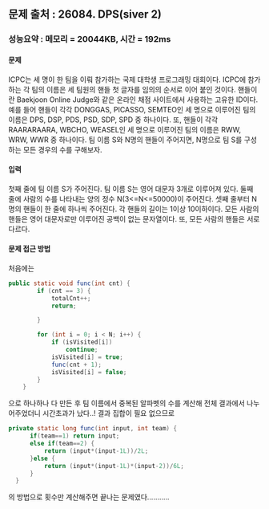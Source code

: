 ## 문제 출처 : 26084. DPS(siver 2)
### 성능요약 : 메모리 = 20044KB, 시간 = 192ms
#### 문제
ICPC는 세 명이 한 팀을 이뤄 참가하는 국제 대학생 프로그래밍 대회이다. 
ICPC에 참가하는 각 팀의 이름은 세 팀원의 핸들 첫 글자를 임의의 순서로 이어 붙인 것이다. 
핸들이란 Baekjoon Online Judge와 같은 온라인 채점 사이트에서 사용하는 고유한 ID이다.
예를 들어 핸들이 각각 DONGGAS, PICASSO, SEMTEO인 세 명으로 이루어진 팀의 이름은 DPS, DSP, PDS, PSD, SDP, SPD 중 하나이다.
또, 핸들이 각각 RAARARAARA, WBCHO, WEASEL인 세 명으로 이루어진 팀의 이름은 RWW, WRW, WWR 중 하나이다.
팀 이름 S와 N명의 핸들이 주어지면, N명으로 팀 S를 구성하는 모든 경우의 수를 구해보자.
#### 입력
첫째 줄에 팀 이름 S가 주어진다. 팀 이름 S는 영어 대문자 3개로 이루어져 있다.
둘째 줄에 사람의 수를 나타내는 양의 정수 N(3<=N<=50000)이 주어진다.
셋째 줄부터 N명의 핸들이 한 줄에 하나씩 주어진다. 각 핸들의 길이는 1이상 10이하이다.
모든 사람의 핸들은 영어 대문자로만 이루어진 공백이 없는 문자열이다. 또, 모든 사람의 핸들은 서로 다르다.
#### 문제 접근 방법
처음에는
```java
public static void func(int cnt) {
		if (cnt == 3) {
			totalCnt++;
			return;

		}

		for (int i = 0; i < N; i++) {
			if (isVisited[i])
				continue;
			isVisited[i] = true;
			func(cnt + 1);
			isVisited[i] = false;
		}
	} 
  ```
  으로 하나하나 다 만든 후 팀 이름에서 중복된 알파벳의 수를 계산해 전체 결과에서 나누어주었더니 시간초과가 났다..!
  결과 집합이 필요 없으므로 
  ```java
  private static long func(int input, int team) {
		if(team==1) return input;
		else if(team==2) {
			return (input*(input-1L))/2L;
		}else {
			return (input*(input-1L)*(input-2))/6L;
		}
	}
  ```
  의 방법으로 횟수만 계산해주면 끝나는 문제였다...........
